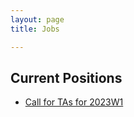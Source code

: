 ```yaml
---
layout: page
title: Jobs

---
```


## Current Positions
- [Call for TAs for 2023W1](https://ubc.ca1.qualtrics.com/jfe/form/SV_eD8ZuI0iJHhDb5I)
